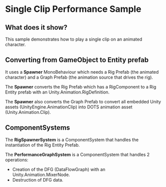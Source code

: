 # Single Clip Performance Sample



## What does it show?

This sample demonstrates how to play a single clip on an animated character.

## Converting from GameObject to Entity prefab

It uses a **Spawner** MonoBehaviour which needs a Rig Prefab (the animated character) and a Graph Prefab (the animation source that drives the rig).

The **Spawner** converts the Rig Prefab which has a RigComponent to a Rig Entity prefab with an Unity.Animation.RigDefinition.

The **Spawner** also converts the Graph Prefab to convert all embedded Unity assets (UnityEngine.AnimationClip) into DOTS animation asset (Unity.Animation.Clip).

## ComponentSystems

The **RigSpawnerSystem** is a ComponentSystem that handles the instantiation of the Rig Entity Prefab.

The **PerformanceGraphSystem** is a ComponentSystem that handles 2 operations:
* Creation of the DFG (DataFlowGraph) with an Unity.Animation.MixerNode.
* Destruction of DFG data.